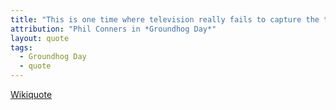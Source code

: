 ```yaml
---
title: "This is one time where television really fails to capture the true excitement of a large squirrel predicting the weather."
attribution: "Phil Conners in *Groundhog Day*"
layout: quote
tags:
  - Groundhog Day
  - quote
---
```

[Wikiquote](https://en.wikiquote.org/wiki/Groundhog_Day_(film))
